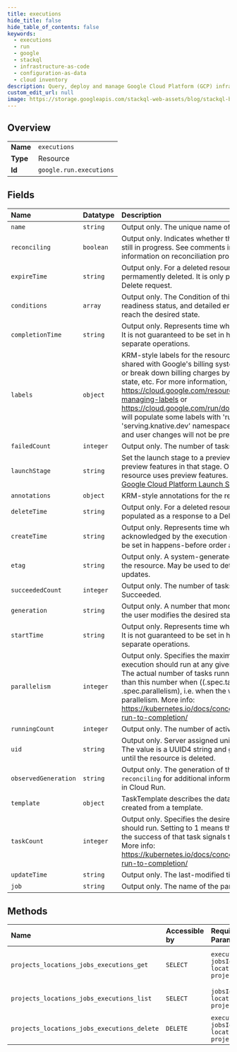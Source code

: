 ```yaml
---
title: executions
hide_title: false
hide_table_of_contents: false
keywords:
  - executions
  - run
  - google    
  - stackql
  - infrastructure-as-code
  - configuration-as-data
  - cloud inventory
description: Query, deploy and manage Google Cloud Platform (GCP) infrastructure and resources using SQL
custom_edit_url: null
image: https://storage.googleapis.com/stackql-web-assets/blog/stackql-blog-post-featured-image.png
---
```

  
    

## Overview
<table><tbody>
<tr><td><b>Name</b></td><td><code>executions</code></td></tr>
<tr><td><b>Type</b></td><td>Resource</td></tr>
<tr><td><b>Id</b></td><td><code>google.run.executions</code></td></tr>
</tbody></table>

## Fields
| Name | Datatype | Description |
|:-----|:---------|:------------|
| `name` | `string` | Output only. The unique name of this Execution. |
| `reconciling` | `boolean` | Output only. Indicates whether the resource's reconciliation is still in progress. See comments in `Job.reconciling` for additional information on reconciliation process in Cloud Run. |
| `expireTime` | `string` | Output only. For a deleted resource, the time after which it will be permamently deleted. It is only populated as a response to a Delete request. |
| `conditions` | `array` | Output only. The Condition of this Execution, containing its readiness status, and detailed error information in case it did not reach the desired state. |
| `completionTime` | `string` | Output only. Represents time when the execution was completed. It is not guaranteed to be set in happens-before order across separate operations. |
| `labels` | `object` | KRM-style labels for the resource. User-provided labels are shared with Google's billing system, so they can be used to filter, or break down billing charges by team, component, environment, state, etc. For more information, visit https://cloud.google.com/resource-manager/docs/creating-managing-labels or https://cloud.google.com/run/docs/configuring/labels Cloud Run will populate some labels with 'run.googleapis.com' or 'serving.knative.dev' namespaces. Those labels are read-only, and user changes will not be preserved. |
| `failedCount` | `integer` | Output only. The number of tasks which reached phase Failed. |
| `launchStage` | `string` | Set the launch stage to a preview stage on write to allow use of preview features in that stage. On read, describes whether the resource uses preview features. Launch Stages are defined at [Google Cloud Platform Launch Stages](https://cloud.google.com/terms/launch-stages). |
| `annotations` | `object` | KRM-style annotations for the resource. |
| `deleteTime` | `string` | Output only. For a deleted resource, the deletion time. It is only populated as a response to a Delete request. |
| `createTime` | `string` | Output only. Represents time when the execution was acknowledged by the execution controller. It is not guaranteed to be set in happens-before order across separate operations. |
| `etag` | `string` | Output only. A system-generated fingerprint for this version of the resource. May be used to detect modification conflict during updates. |
| `succeededCount` | `integer` | Output only. The number of tasks which reached phase Succeeded. |
| `generation` | `string` | Output only. A number that monotonically increases every time the user modifies the desired state. |
| `startTime` | `string` | Output only. Represents time when the execution started to run. It is not guaranteed to be set in happens-before order across separate operations. |
| `parallelism` | `integer` | Output only. Specifies the maximum desired number of tasks the execution should run at any given time. Must be &lt;= task_count. The actual number of tasks running in steady state will be less than this number when ((.spec.task_count - .status.successful) &lt; .spec.parallelism), i.e. when the work left to do is less than max parallelism. More info: https://kubernetes.io/docs/concepts/workloads/controllers/jobs-run-to-completion/ |
| `runningCount` | `integer` | Output only. The number of actively running tasks. |
| `uid` | `string` | Output only. Server assigned unique identifier for the Execution. The value is a UUID4 string and guaranteed to remain unchanged until the resource is deleted. |
| `observedGeneration` | `string` | Output only. The generation of this Execution. See comments in `reconciling` for additional information on reconciliation process in Cloud Run. |
| `template` | `object` | TaskTemplate describes the data a task should have when created from a template. |
| `taskCount` | `integer` | Output only. Specifies the desired number of tasks the execution should run. Setting to 1 means that parallelism is limited to 1 and the success of that task signals the success of the execution. More info: https://kubernetes.io/docs/concepts/workloads/controllers/jobs-run-to-completion/ |
| `updateTime` | `string` | Output only. The last-modified time. |
| `job` | `string` | Output only. The name of the parent Job. |
## Methods
| Name | Accessible by | Required Params | Description |
|:-----|:--------------|:----------------|:------------|
| `projects_locations_jobs_executions_get` | `SELECT` | `executionsId, jobsId, locationsId, projectsId` | Gets information about a Execution. |
| `projects_locations_jobs_executions_list` | `SELECT` | `jobsId, locationsId, projectsId` | List Executions from a Job. |
| `projects_locations_jobs_executions_delete` | `DELETE` | `executionsId, jobsId, locationsId, projectsId` | Delete an Execution. |

